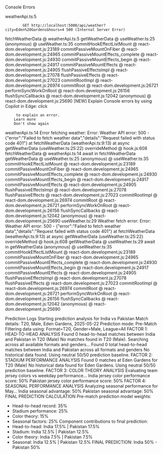 Console Errors 

weatherApi.ts:5 
            
            
            GET http://localhost:5000/api/weather?city=Eden%20Gardens&hours=4 500 (Internal Server Error)
fetchWeatherData @ weatherApi.ts:5
getWeatherData @ useWeather.ts:25
(anonymous) @ useWeather.ts:35
commitHookEffectListMount @ react-dom.development.js:23189
commitPassiveMountOnFiber @ react-dom.development.js:24965
commitPassiveMountEffects_complete @ react-dom.development.js:24930
commitPassiveMountEffects_begin @ react-dom.development.js:24917
commitPassiveMountEffects @ react-dom.development.js:24905
flushPassiveEffectsImpl @ react-dom.development.js:27078
flushPassiveEffects @ react-dom.development.js:27023
commitRootImpl @ react-dom.development.js:26974
commitRoot @ react-dom.development.js:26721
performSyncWorkOnRoot @ react-dom.development.js:26156
flushSyncCallbacks @ react-dom.development.js:12042
(anonymous) @ react-dom.development.js:25690
[NEW] Explain Console errors by using Copilot in Edge: click
         
         to explain an error. 
        Learn more
        Don't show again
weatherApi.ts:14  Error fetching weather: Error: Weather API error: 500 - {"error":"Failed to fetch weather data","details":"Request failed with status code 401"}
    at fetchWeatherData (weatherApi.ts:9:13)
    at async getWeatherData (useWeather.ts:25:22)
overrideMethod @ hook.js:608
fetchWeatherData @ weatherApi.ts:14
await in fetchWeatherData
getWeatherData @ useWeather.ts:25
(anonymous) @ useWeather.ts:35
commitHookEffectListMount @ react-dom.development.js:23189
commitPassiveMountOnFiber @ react-dom.development.js:24965
commitPassiveMountEffects_complete @ react-dom.development.js:24930
commitPassiveMountEffects_begin @ react-dom.development.js:24917
commitPassiveMountEffects @ react-dom.development.js:24905
flushPassiveEffectsImpl @ react-dom.development.js:27078
flushPassiveEffects @ react-dom.development.js:27023
commitRootImpl @ react-dom.development.js:26974
commitRoot @ react-dom.development.js:26721
performSyncWorkOnRoot @ react-dom.development.js:26156
flushSyncCallbacks @ react-dom.development.js:12042
(anonymous) @ react-dom.development.js:25690
useWeather.ts:29  Weather fetch error: Error: Weather API error: 500 - {"error":"Failed to fetch weather data","details":"Request failed with status code 401"}
    at fetchWeatherData (weatherApi.ts:9:13)
    at async getWeatherData (useWeather.ts:25:22)
overrideMethod @ hook.js:608
getWeatherData @ useWeather.ts:29
await in getWeatherData
(anonymous) @ useWeather.ts:35
commitHookEffectListMount @ react-dom.development.js:23189
commitPassiveMountOnFiber @ react-dom.development.js:24965
commitPassiveMountEffects_complete @ react-dom.development.js:24930
commitPassiveMountEffects_begin @ react-dom.development.js:24917
commitPassiveMountEffects @ react-dom.development.js:24905
flushPassiveEffectsImpl @ react-dom.development.js:27078
flushPassiveEffects @ react-dom.development.js:27023
commitRootImpl @ react-dom.development.js:26974
commitRoot @ react-dom.development.js:26721
performSyncWorkOnRoot @ react-dom.development.js:26156
flushSyncCallbacks @ react-dom.development.js:12042
(anonymous) @ react-dom.development.js:25690


Prediction Logs
Starting prediction analysis for India vs Pakistan
Match details: T20, Male, Eden Gardens, 2025-05-22
Prediction mode: Pre-Match
Filtering data using: Format=T20, Gender=Male, League=All
FACTOR 1: HEAD-TO-HEAD ANALYSIS
Found 0 head-to-head matches between India and Pakistan in T20 (Male)
No matches found in T20 (Male). Searching across all available formats and genders...
Found 0 total head-to-head matches between India and Pakistan across all formats and genders
No historical data found. Using neutral 50/50 prediction baseline.
FACTOR 2: STADIUM PERFORMANCE ANALYSIS
Found 0 matches at Eden Gardens for T20 (Male)
No historical data found for Eden Gardens. Using neutral 50/50 prediction baseline.
FACTOR 3: COLOR THEORY ANALYSIS
Evaluating team jersey colors vs weekday performance...
India jersey color performance score: 50%
Pakistan jersey color performance score: 50%
FACTOR 4: SEASONAL PERFORMANCE ANALYSIS
Analyzing seasonal performance for May...
India seasonal advantage: 50%
Pakistan seasonal advantage: 50%
FINAL PREDICTION CALCULATION
Pre-match prediction model weights:
- Head-to-head record: 35%
- Stadium performance: 25%
- Color theory: 15%
- Seasonal factors: 25%
Component contributions to final prediction:
- Head-to-head: India 17.5% | Pakistan 17.5%
- Stadium: India 12.5% | Pakistan 12.5%
- Color theory: India 7.5% | Pakistan 7.5%
- Seasonal: India 12.5% | Pakistan 12.5%
FINAL PREDICTION: India 50% - Pakistan 50%

